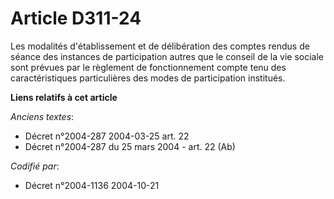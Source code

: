 # Article D311-24

Les modalités d'établissement et de délibération des comptes rendus de séance des instances de participation autres que le
conseil de la vie sociale sont prévues par le règlement de fonctionnement compte tenu des caractéristiques particulières des
modes de participation institués.

**Liens relatifs à cet article**

_Anciens textes_:

  - Décret n°2004-287 2004-03-25 art. 22
  - Décret n°2004-287 du 25 mars 2004 - art. 22 (Ab)

_Codifié par_:

  - Décret n°2004-1136 2004-10-21
